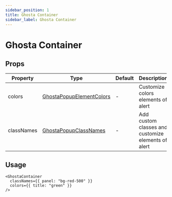 ```yaml
---
sidebar_position: 1
title: Ghosta Container
sidebar_label: Ghosta Container
---
```


# Ghosta Container

## Props

| Property   | Type                                                             | Default | Description                                        |
| ---------- | ---------------------------------------------------------------- | ------- | -------------------------------------------------- |
| colors     | [GhostaPopupElementColors](/docs/types#ghostapopupelementcolors) | -       | Customize colors elements of alert                 |
| classNames | [GhostaPopupClassNames](/docs/types#ghostapopupclassnames)       | -       | Add custom classes and customize elements of alert |

## Usage

```tsx
<GhostaContainer
  classNames={{ panel: "bg-red-500" }}
  colors={{ title: "green" }}
/>
```
